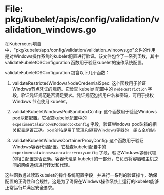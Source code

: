 # File: pkg/kubelet/apis/config/validation/validation_windows.go

在Kubernetes项目中，"pkg/kubelet/apis/config/validation/validation_windows.go"文件的作用是对Windows操作系统的kubelet配置进行验证。该文件包含了一系列函数，其中 validateKubeletOSConfiguration 函数用于验证kubelet的操作系统配置。

validateKubeletOSConfiguration 包含以下几个函数：

1. validateRestrictedWindowsNodeCredentialSpec: 这个函数用于验证Windows节点凭证的规范。它检查 kubelet 配置中的 `nodeRestriction` 字段，验证凭证规范是否满足要求。凭证规范包括用户名和密码，可用于授权 Windows 节点使用 kubelet。

2. validateKubeletWindowsPodSandboxConfig: 这个函数用于验证Windows pod沙箱配置。它检查kubelet配置中的 `experimentalWindowsPodSandboxConfig` 字段，验证Windows pod沙箱的相关配置是否正确。pod沙箱是用于管理和隔离Windows容器的一组安全机制。

3. validateKubeletWindowsContainerProxyConfig: 这个函数用于验证Windows容器代理配置。它检查kubelet配置中的 `experimentalWindowsContainerProxyConfig` 字段，验证Windows容器代理的相关配置是否正确。容器代理是 kubelet 的一部分，它负责将容器和主机之间的网络通信进行转发和代理。

这些函数通过读取kubelet的操作系统配置字段，并进行一系列的验证操作，确保配置的正确性和合规性。这是为了确保在Windows操作系统上运行的kubelet能够正常运行并满足安全要求。


